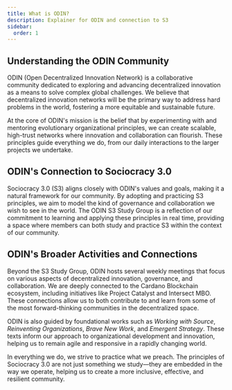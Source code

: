 ```yaml
---
title: What is ODIN?
description: Explainer for ODIN and connection to S3
sidebar:
  order: 1
---
```


<!-- # **What is ODIN?** -->

## Understanding the ODIN Community

ODIN (Open Decentralized Innovation Network) is a collaborative community dedicated to exploring and advancing decentralized innovation as a means to solve complex global challenges. We believe that decentralized innovation networks will be the primary way to address hard problems in the world, fostering a more equitable and sustainable future.

At the core of ODIN's mission is the belief that by experimenting with and mentoring evolutionary organizational principles, we can create scalable, high-trust networks where innovation and collaboration can flourish. These principles guide everything we do, from our daily interactions to the larger projects we undertake.

## ODIN's Connection to Sociocracy 3.0

Sociocracy 3.0 (S3) aligns closely with ODIN's values and goals, making it a natural framework for our community. By adopting and practicing S3 principles, we aim to model the kind of governance and collaboration we wish to see in the world. The ODIN S3 Study Group is a reflection of our commitment to learning and applying these principles in real time, providing a space where members can both study and practice S3 within the context of our community.

## ODIN's Broader Activities and Connections

Beyond the S3 Study Group, ODIN hosts several weekly meetings that focus on various aspects of decentralized innovation, governance, and collaboration. We are deeply connected to the Cardano Blockchain ecosystem, including initiatives like Project Catalyst and Intersect MBO. These connections allow us to both contribute to and learn from some of the most forward-thinking communities in the decentralized space.

ODIN is also guided by foundational works such as _Working with Source_, _Reinventing Organizations_, _Brave New Work_, and _Emergent Strategy_. These texts inform our approach to organizational development and innovation, helping us to remain agile and responsive in a rapidly changing world.

In everything we do, we strive to practice what we preach. The principles of Sociocracy 3.0 are not just something we study—they are embedded in the way we operate, helping us to create a more inclusive, effective, and resilient community.
